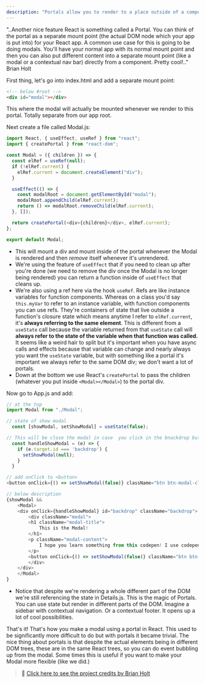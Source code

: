 ```yaml
---
description: "Portals allow you to render to a place outside of a component from within a component. Think of a contextual nav bar or side nav."
---
```


"..Another nice feature React is something called a Portal. You can think of the portal as a separate mount point (the actual DOM node which your app is put into) for your React app. A common use case for this is going to be doing modals. You'll have your normal app with its normal mount point and then you can also put different content into a separate mount point (like a modal or a contextual nav bar) directly from a component. Pretty cool!.." Brian Holt

First thing, let's go into index.html and add a separate mount point:

```html
<!-- below #root -->
<div id="modal"></div>
```

This where the modal will actually be mounted whenever we render to this portal. Totally separate from our app root.

Next create a file called Modal.js:

```javascript
import React, { useEffect, useRef } from "react";
import { createPortal } from "react-dom";

const Modal = ({ children }) => {
  const elRef = useRef(null);
  if (!elRef.current) {
    elRef.current = document.createElement("div");
  }

  useEffect(() => {
    const modalRoot = document.getElementById("modal");
    modalRoot.appendChild(elRef.current);
    return () => modalRoot.removeChild(elRef.current);
  }, []);

  return createPortal(<div>{children}</div>, elRef.current);
};

export default Modal;
```

- This will mount a div and mount inside of the portal whenever the Modal is rendered and then _remove_ itself whenever it's unrendered.
- We're using the feature of `useEffect` that if you need to clean up after you're done (we need to remove the div once the Modal is no longer being rendered) you can return a function inside of `useEffect` that cleans up.
- We're also using a ref here via the hook `useRef`. Refs are like instance variables for function components. Whereas on a class you'd say `this.myVar` to refer to an instance variable, with function components you can use refs. They're containers of state that live outside a function's closure state which means anytime I refer to `elRef.current`, it's **always referring to the same element**. This is different from a `useState` call because the variable returned from that `useState` call will **always refer to the state of the variable when that function was called.** It seems like a weird hair to split but it's important when you have async calls and effects because that variable can change and nearly always you want the `useState` variable, but with something like a portal it's important we always refer to the same DOM div; we don't want a lot of portals. 
- Down at the bottom we use React's `createPortal` to pass the children (whatever you put inside `<Modal></Modal>`) to the portal div.

Now go to App.js and add:

```javascript
// at the top
import Modal from "./Modal";

// state of show modal
  const [showModal, setShowModal] = useState(false);

// This will be close the modal in case  you click in the bnackdrop but not onm the modal itself
  const handleShowModal = (e) => {
    if (e.target.id === 'backdrop') {
      setShowModal(null);
    }
  }

// add onClick to <button>
<button onClick={() => setShowModal(false)} className="btn btn-modal-close">Close Me!</button>

// below description
{showModal &&
    <Modal>
    <div onClick={handleShowModal} id="backdrop" className="backdrop">
        <div className="modal">
        <h1 className="modal-title">
            This is the Modal!
        </h1>
        <p className="modal-content">
            I hope you learn something from this codepen! I use codepen as a learning and studying tool, and I want to give back a little bit with the more I learn! I also try and keep it simple with using plain HTML/CSS/Javascript
        </p>
        <button onClick={() => setShowModal(false)} className="btn btn-modal-close">Close Me!</button>
        </div>
    </div>
    </Modal>  
}
```

- Notice that despite we're rendering a whole different part of the DOM we're still referencing the state in Details.js. This is the magic of Portals. You can use state but render in different parts of the DOM. Imagine a sidebar with contextual navigation. Or a contextual footer. It opens up a lot of cool possibilities.

That's it! That's how you make a modal using a portal in React. This used to be significantly more difficult to do but with portals it became trivial. The nice thing about portals is that despite the actual elements being in different DOM trees, these are in the same React trees, so you can do event bubbling up from the modal. Some times this is useful if you want to make your Modal more flexible (like we did.)

> 🏁 [Click here to see the project  credits by Brian Holt][step]

[portal]: https://reactjs.org/docs/portals.html
[step]: https://github.com/btholt/citr-v7-project/tree/master/12-portals-and-refs